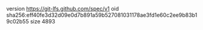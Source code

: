 version https://git-lfs.github.com/spec/v1
oid sha256:eff40fe3d32d09e0d7b891a59b527081031178ae3fd1e60c2ee9b83b19c02b55
size 4893
